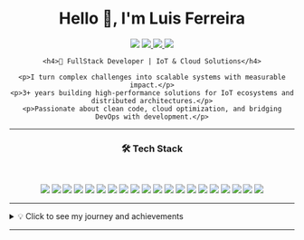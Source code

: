 <div align="center">
    <h1>Hello 👋, I'm Luis Ferreira</h1>
    <a target="_blank" href="https://api.whatsapp.com/send?phone=5541998017981&text=Hello%20Luis,%20I%20came%20from%20your%20github"><img src="https://img.shields.io/badge/WHATSAPP-%2325D366.svg?&style=for-the-badge&logo=whatsapp&logoColor=white"/></a> 
    <a target="_blank" href="https://www.linkedin.com/in/luis19nn/"><img src="https://img.shields.io/badge/linkedin-%230077B5.svg?&style=for-the-badge&logo=linkedin&logoColor=white" /> </a> 
    <a target="_blank" href="https://www.instagram.com/uiuxluis/"><img src="https://img.shields.io/badge/Instagram-E4405F?style=for-the-badge&logo=instagram&logoColor=white" /> </a> 
    <a href="mailto:luis19nn@gmail.com"> <img src="https://img.shields.io/badge/Gmail-D14836?style=for-the-badge&logo=gmail&logoColor=white"></a> 
    
    <h4>🚀 FullStack Developer | IoT & Cloud Solutions</h4>
    
    <p>I turn complex challenges into scalable systems with measurable impact.</p>
    <p>3+ years building high-performance solutions for IoT ecosystems and distributed architectures.</p>
    <p>Passionate about clean code, cloud optimization, and bridging DevOps with development.</p>

<hr>

### 🛠️ Tech Stack
<br>

![](https://img.shields.io/badge/Python-3776AB?style=for-the-badge&logo=python&logoColor=white)
![](https://img.shields.io/badge/Rust-000000?style=for-the-badge&logo=rust&logoColor=white)
![](https://img.shields.io/badge/TypeScript-007ACC?style=for-the-badge&logo=typescript&logoColor=white)
![](https://img.shields.io/badge/Angular-DD0031?style=for-the-badge&logo=angular&logoColor=white)
![](https://img.shields.io/badge/React-20232A?style=for-the-badge&logo=react&logoColor=61DAFB)
![](https://img.shields.io/badge/Django-092E20?style=for-the-badge&logo=django&logoColor=white)
![](https://img.shields.io/badge/FastAPI-009688?style=for-the-badge&logo=fastapi&logoColor=white)
![](https://img.shields.io/badge/Spring-6DB33F?style=for-the-badge&logo=spring&logoColor=white)
![](https://img.shields.io/badge/Amazon_AWS-232F3E?style=for-the-badge&logo=amazon-aws&logoColor=white)
![](https://img.shields.io/badge/Docker-2CA5E0?style=for-the-badge&logo=docker&logoColor=white)
![](https://img.shields.io/badge/RabbitMQ-FF6600?style=for-the-badge&logo=rabbitmq&logoColor=white)
![](https://img.shields.io/badge/PostgreSQL-316192?style=for-the-badge&logo=postgresql&logoColor=white)
![](https://img.shields.io/badge/Redis-DC382D?style=for-the-badge&logo=redis&logoColor=white)
![](https://img.shields.io/badge/MySQL-005C84?style=for-the-badge&logo=mysql&logoColor=white)
![](https://img.shields.io/badge/MongoDB-4EA94B?style=for-the-badge&logo=mongodb&logoColor=white)
![](https://img.shields.io/badge/Git-F05032?style=for-the-badge&logo=git&logoColor=white)
![](https://img.shields.io/badge/Node.js-43853D?style=for-the-badge&logo=node.js&logoColor=white)
![](https://img.shields.io/badge/HTML5-E34F26?style=for-the-badge&logo=html5&logoColor=white)
![](https://img.shields.io/badge/CSS3-1572B6?style=for-the-badge&logo=css3&logoColor=white)
![](https://img.shields.io/badge/Linux-FCC624?style=for-the-badge&logo=linux&logoColor=black)

<hr>
</div>

<details>
    <summary>💡 Click to see my journey and achievements</summary>
    <br>
    
    ### 🏆 Key Achievements
    - **40% Cloud Cost Reduction**: Optimized backend systems for IoT infrastructure at scale
    - **Millions of Messages/sec**: Built real-time microservices for nationwide device networks
    - **60% Performance Boost**: Modernized legacy systems with Rust and modern Python stack
    - **From Hours → Seconds**: Revolutionized data reporting with Pandas/parallel processing
    
    ### 🧠 What Drives Me
    "I thrive where logic meets impact - whether it's shaving seconds off critical processes or rearchitecting systems for scale. My sweet spot? Complex backend challenges with measurable business outcomes."
    
    ### 🎓 Background
    - **BSc in Systems Analysis & Development** @ UFPR
    - **Core Expertise**: Distributed Systems • Cloud Architecture • Database Optimization
    - **Currently Exploring**: DevOps automation • Security integration (DevSecOps) • AWS advanced services
    
    ### 🤝 Let's Connect!
    Open to discussions about:
    - High-performance backend design
    - IoT/Cloud cost optimization strategies
    - Legacy system modernization
    - DevOps/DevSecOps best practices
</details>

<hr>
